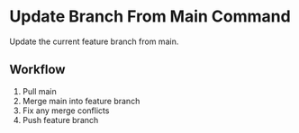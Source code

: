 # Update Branch From Main Command

Update the current feature branch from main.

## Workflow

1) Pull main
2) Merge main into feature branch
3) Fix any merge conflicts
4) Push feature branch
